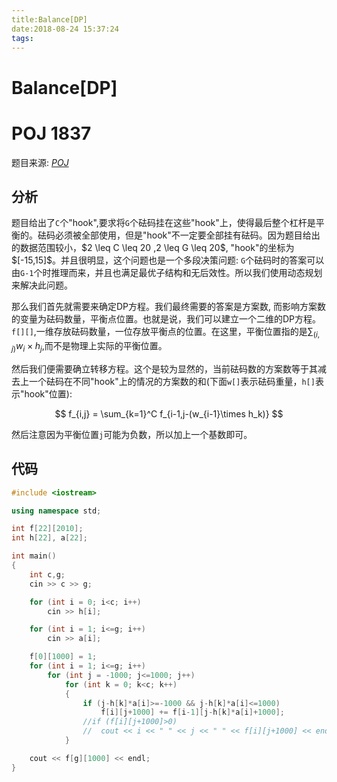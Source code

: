 ```yaml
---
title:Balance[DP]
date:2018-08-24 15:37:24
tags:
---
```


# Balance[DP]

# POJ 1837

<!--more-->

题目来源: [_POJ_](http://poj.org/problem?id=1837)

## 分析

题目给出了`C`个"hook",要求将`G`个砝码挂在这些"hook"上，使得最后整个杠杆是平衡的。砝码必须被全部使用，但是"hook"不一定要全部挂有砝码。因为题目给出的数据范围较小，$2 \leq C \leq 20 $,$2 \leq G \leq 20$, "hook"的坐标为$[-15,15]$。并且很明显，这个问题也是一个多段决策问题: `G`个砝码时的答案可以由`G-1`个时推理而来，并且也满足最优子结构和无后效性。所以我们使用动态规划来解决此问题。

那么我们首先就需要来确定DP方程。我们最终需要的答案是方案数, 而影响方案数的变量为砝码数量，平衡点位置。也就是说，我们可以建立一个二维的DP方程。`f[][]`,一维存放砝码数量，一位存放平衡点的位置。在这里，平衡位置指的是$\sum_{(i,j)} w_i \times h_j$,而不是物理上实际的平衡位置。

然后我们便需要确立转移方程。这个是较为显然的，当前砝码数的方案数等于其减去上一个砝码在不同"hook"上的情况的方案数的和(下面`w[]`表示砝码重量，`h[]`表示"hook"位置):

$$ f_{i,j} = \sum_{k=1}^C f_{i-1,j-(w_{i-1}\times h_k)} $$

然后注意因为平衡位置`j`可能为负数，所以加上一个基数即可。

## 代码

```C++
#include <iostream>

using namespace std;

int f[22][2010];
int h[22], a[22];

int main()
{
	int c,g;
	cin >> c >> g;

	for (int i = 0; i<c; i++)
		cin >> h[i];

	for (int i = 1; i<=g; i++)
		cin >> a[i];

	f[0][1000] = 1;
	for (int i = 1; i<=g; i++)
		for (int j = -1000; j<=1000; j++)
			for (int k = 0; k<c; k++)
			{
				if (j-h[k]*a[i]>=-1000 && j-h[k]*a[i]<=1000)
					f[i][j+1000] += f[i-1][j-h[k]*a[i]+1000];
				//if (f[i][j+1000]>0)
				//	cout << i << " " << j << " " << f[i][j+1000] << endl;
			}

	cout << f[g][1000] << endl;
}
```